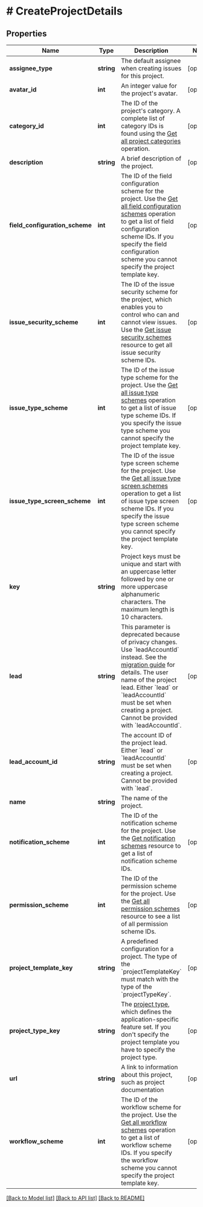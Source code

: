 # # CreateProjectDetails

## Properties

Name | Type | Description | Notes
------------ | ------------- | ------------- | -------------
**assignee_type** | **string** | The default assignee when creating issues for this project. | [optional]
**avatar_id** | **int** | An integer value for the project&#39;s avatar. | [optional]
**category_id** | **int** | The ID of the project&#39;s category. A complete list of category IDs is found using the [Get all project categories](#api-rest-api-2-projectCategory-get) operation. | [optional]
**description** | **string** | A brief description of the project. | [optional]
**field_configuration_scheme** | **int** | The ID of the field configuration scheme for the project. Use the [Get all field configuration schemes](#api-rest-api-2-fieldconfigurationscheme-get) operation to get a list of field configuration scheme IDs. If you specify the field configuration scheme you cannot specify the project template key. | [optional]
**issue_security_scheme** | **int** | The ID of the issue security scheme for the project, which enables you to control who can and cannot view issues. Use the [Get issue security schemes](#api-rest-api-2-issuesecurityschemes-get) resource to get all issue security scheme IDs. | [optional]
**issue_type_scheme** | **int** | The ID of the issue type scheme for the project. Use the [Get all issue type schemes](#api-rest-api-2-issuetypescheme-get) operation to get a list of issue type scheme IDs. If you specify the issue type scheme you cannot specify the project template key. | [optional]
**issue_type_screen_scheme** | **int** | The ID of the issue type screen scheme for the project. Use the [Get all issue type screen schemes](#api-rest-api-2-issuetypescreenscheme-get) operation to get a list of issue type screen scheme IDs. If you specify the issue type screen scheme you cannot specify the project template key. | [optional]
**key** | **string** | Project keys must be unique and start with an uppercase letter followed by one or more uppercase alphanumeric characters. The maximum length is 10 characters. |
**lead** | **string** | This parameter is deprecated because of privacy changes. Use &#x60;leadAccountId&#x60; instead. See the [migration guide](https://developer.atlassian.com/cloud/jira/platform/deprecation-notice-user-privacy-api-migration-guide/) for details. The user name of the project lead. Either &#x60;lead&#x60; or &#x60;leadAccountId&#x60; must be set when creating a project. Cannot be provided with &#x60;leadAccountId&#x60;. | [optional]
**lead_account_id** | **string** | The account ID of the project lead. Either &#x60;lead&#x60; or &#x60;leadAccountId&#x60; must be set when creating a project. Cannot be provided with &#x60;lead&#x60;. | [optional]
**name** | **string** | The name of the project. |
**notification_scheme** | **int** | The ID of the notification scheme for the project. Use the [Get notification schemes](#api-rest-api-2-notificationscheme-get) resource to get a list of notification scheme IDs. | [optional]
**permission_scheme** | **int** | The ID of the permission scheme for the project. Use the [Get all permission schemes](#api-rest-api-2-permissionscheme-get) resource to see a list of all permission scheme IDs. | [optional]
**project_template_key** | **string** | A predefined configuration for a project. The type of the &#x60;projectTemplateKey&#x60; must match with the type of the &#x60;projectTypeKey&#x60;. | [optional]
**project_type_key** | **string** | The [project type](https://confluence.atlassian.com/x/GwiiLQ#Jiraapplicationsoverview-Productfeaturesandprojecttypes), which defines the application-specific feature set. If you don&#39;t specify the project template you have to specify the project type. | [optional]
**url** | **string** | A link to information about this project, such as project documentation | [optional]
**workflow_scheme** | **int** | The ID of the workflow scheme for the project. Use the [Get all workflow schemes](#api-rest-api-2-workflowscheme-get) operation to get a list of workflow scheme IDs. If you specify the workflow scheme you cannot specify the project template key. | [optional]

[[Back to Model list]](../../README.md#models) [[Back to API list]](../../README.md#endpoints) [[Back to README]](../../README.md)
